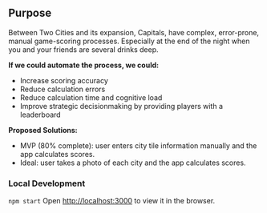## Purpose

Between Two Cities and its expansion, Capitals, have complex, error-prone, manual game-scoring processes. Especially at the end of the night when you and your friends are several drinks deep.

**If we could automate the process, we could:**

- Increase scoring accuracy
- Reduce calculation errors
- Reduce calculation time and cognitive load
- Improve strategic decisionmaking by providing players with a leaderboard

**Proposed Solutions:**

- MVP (80% complete): user enters city tile information manually and the app calculates scores.
- Ideal: user takes a photo of each city and the app calculates scores.

### Local Development

`npm start` Open [http://localhost:3000](http://localhost:3000) to view it in the browser.
